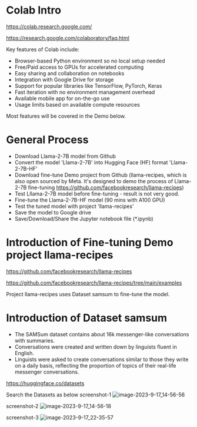 # Colab Intro

https://colab.research.google.com/

https://research.google.com/colaboratory/faq.html

Key features of Colab include:

- Browser-based Python environment so no local setup needed
- Free/Paid access to GPUs for accelerated computing
- Easy sharing and collaboration on notebooks
- Integration with Google Drive for storage
- Support for popular libraries like TensorFlow, PyTorch, Keras
- Fast iteration with no environment management overhead
- Available mobile app for on-the-go use
- Usage limits based on available compute resources

Most features will be covered in the Demo below.

# General Process

- Download Llama-2-7B model from Github
- Convert the model 'Llama-2-7B' into Hugging Face (HF) format 'Llama-2-7B-HF'
- Download fine-tune Demo project from Github (llama-recipes, which is also open sourced by Meta. It's designed to demo the process of Llama-2-7B fine-tuning https://github.com/facebookresearch/llama-recipes)
- Test Lllama-2-7B model before fine-tuning - result is not very good.
- Fine-tune the Llama-2-7B-HF model (90 mins with A100 GPU)
- Test the tuned model with project 'llama-recipes'
- Save the model to Google drive
- Save/Download/Share the Jupyter notebook file (*.ipynb)

# Introduction of Fine-tuning Demo project llama-recipes

https://github.com/facebookresearch/llama-recipes

https://github.com/facebookresearch/llama-recipes/tree/main/examples

Project llama-recipes uses Dataset samsum to fine-tune the model.

# Introduction of Dataset samsum



- The SAMSum dataset contains about 16k messenger-like conversations with summaries.
- Conversations were created and written down by linguists fluent in English.
- Linguists were asked to create conversations similar to those they write on a daily basis, reflecting the proportion of topics of their real-life messenger conversations. 



https://huggingface.co/datasets

Search the Datasets as below
screenshot-1
![image-2023-9-17_14-56-56](https://github.com/router-gao/ai-demos/assets/144886373/a17550d8-7529-4cc0-a4af-bddffcc9f635)

screenshot-2
![image-2023-9-17_14-56-18](https://github.com/router-gao/ai-demos/assets/144886373/a2d4a71e-21bb-4982-ab9e-0726f9875bfe)

screenshot-3
![image-2023-9-17_22-35-57](https://github.com/router-gao/ai-demos/assets/144886373/5c8b906e-3b1b-4505-b621-bc4166428453)

